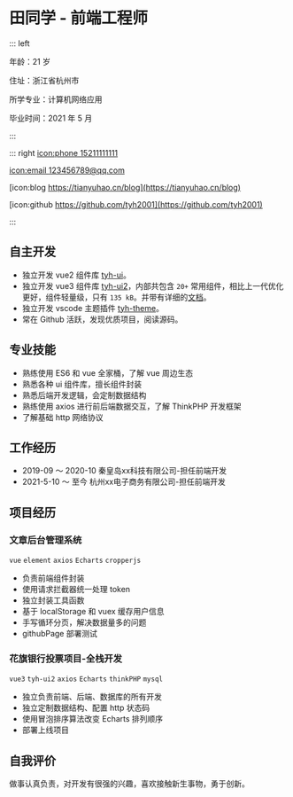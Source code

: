 # 田同学 - 前端工程师

::: left

年龄：21 岁

住址：浙江省杭州市

所学专业：计算机网络应用

毕业时间：2021 年 5 月

:::

::: right
[icon:phone 15211111111](15211111111)

[icon:email 123456789@qq.com](123456789@qq.com)

[icon:blog https://tianyuhao.cn/blog](https://tianyuhao.cn/blog)

[icon:github https://github.com/tyh2001](https://github.com/tyh2001)

:::

## 自主开发

- 独立开发 vue2 组件库 [tyh-ui](https://github.com/Tyh2001/tyh-ui)。
- 独立开发 vue3 组件库 [tyh-ui2](https://github.com/Tyh2001/tyh-ui2)，内部共包含 `20+` 常用组件，相比上一代优化更好，组件轻量级，只有 `135 kB`。并带有详细的[文档](https://tianyuhao.cn/tyhui/v3)。
- 独立开发 vscode 主题插件 [tyh-theme](https://github.com/Tyh2001/tyh-theme-vscode)。
- 常在 Github 活跃，发现优质项目，阅读源码。

## 专业技能

- 熟练使用 ES6 和 vue 全家桶，了解 vue 周边生态
- 熟悉各种 ui 组件库，擅长组件封装
- 熟悉后端开发逻辑，会定制数据结构
- 熟练使用 axios 进行前后端数据交互，了解 ThinkPHP 开发框架
- 了解基础 http 网络协议

## 工作经历

- 2019-09 ～ 2020-10 秦皇岛xx科技有限公司-担任前端开发
- 2021-5-10 ～ 至今 杭州xx电子商务有限公司-担任前端开发

## 项目经历

### 文章后台管理系统

`vue` `element` `axios` `Echarts` `cropperjs`

- 负责前端组件封装
- 使用请求拦截器统一处理 token
- 独立封装工具函数
- 基于 localStorage 和 vuex 缓存用户信息
- 手写循环分页，解决数据量多的问题
- githubPage 部署测试

### 花旗银行投票项目-全栈开发

`vue3` `tyh-ui2` `axios` `Echarts` `thinkPHP` `mysql`

- 独立负责前端、后端、数据库的所有开发
- 独立定制数据结构、配置 http 状态码
- 使用冒泡排序算法改变 Echarts 排列顺序
- 部署上线项目

## 自我评价

做事认真负责，对开发有很强的兴趣，喜欢接触新生事物，勇于创新。
